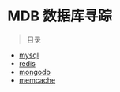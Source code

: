 # MDB 数据库寻踪
> 目录
* [mysql](https://github.com/zhengjinwei123/MDB/tree/master/mysql)
* [redis](https://github.com/zhengjinwei123/MDB/tree/master/redis)
* [mongodb](https://github.com/zhengjinwei123/MDB/tree/master/mongodb)
* [memcache](https://github.com/zhengjinwei123/MDB/tree/master/memcache)
